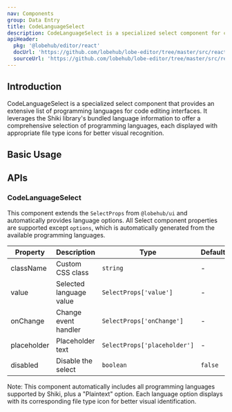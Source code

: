 ```yaml
---
nav: Components
group: Data Entry
title: CodeLanguageSelect
description: CodeLanguageSelect is a specialized select component for choosing programming languages. It provides a comprehensive list of programming languages with icons, built on top of the Shiki syntax highlighting library and LobeHub UI components.
apiHeader:
  pkg: '@lobehub/editor/react'
  docUrl: 'https://github.com/lobehub/lobe-editor/tree/master/src/react/CodeLanguageSelect/index.md'
  sourceUrl: 'https://github.com/lobehub/lobe-editor/tree/master/src/react/CodeLanguageSelect/index.ts'
---
```


## Introduction

CodeLanguageSelect is a specialized select component that provides an extensive list of programming languages for code editing interfaces. It leverages the Shiki library's bundled language information to offer a comprehensive selection of programming languages, each displayed with appropriate file type icons for better visual recognition.

## Basic Usage

<code src="./demos/index.tsx" center></code>

## APIs

### CodeLanguageSelect

This component extends the `SelectProps` from `@lobehub/ui` and automatically provides language options. All Select component properties are supported except `options`, which is automatically generated from the available programming languages.

| Property    | Description             | Type                         | Default |
| ----------- | ----------------------- | ---------------------------- | ------- |
| className   | Custom CSS class        | `string`                     | -       |
| value       | Selected language value | `SelectProps['value']`       | -       |
| onChange    | Change event handler    | `SelectProps['onChange']`    | -       |
| placeholder | Placeholder text        | `SelectProps['placeholder']` | -       |
| disabled    | Disable the select      | `boolean`                    | `false` |

Note: This component automatically includes all programming languages supported by Shiki, plus a "Plaintext" option. Each language option displays with its corresponding file type icon for better visual identification.
